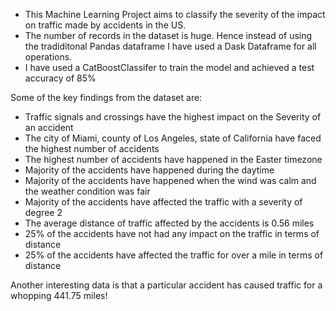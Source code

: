 - This Machine Learning Project aims to classify the severity of the impact on traffic made by accidents in the US.
- The number of records in the dataset is huge. Hence instead of using the tradiditonal Pandas dataframe I have used a Dask Dataframe for all operations.
- I have used a CatBoostClassifer to train the model and achieved a test accuracy of 85%

Some of the key findings from the dataset are:
- Traffic signals and crossings have the highest impact on the Severity of an accident
- The city of Miami, county of Los Angeles, state of California have faced the highest number of accidents
- The highest number of accidents have happened in the Easter timezone
- Majority of the accidents have happened during the daytime
- Majority of the accidents have happened when the wind was calm and the weather condition was fair
- Majority of the accidents have affected the traffic with a severity of degree 2
- The average distance of traffic affected by the accidents is 0.56 miles
- 25% of the accidents have not had any impact on the traffic in terms of distance
- 25% of the accidents have affected the traffic for over a mile in terms of distance


Another interesting data is that a particular accident has caused traffic for a whopping 441.75 miles!

